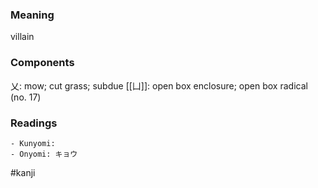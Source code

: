 ### Meaning

villain

### Components

乂: mow; cut grass; subdue [[凵]]: open box enclosure; open box radical (no. 17)

### Readings

```
- Kunyomi: 
- Onyomi: キョウ
```

#kanji